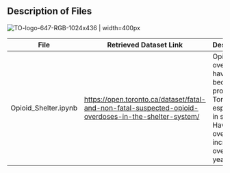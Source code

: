 ## Description of Files


![TO-logo-647-RGB-1024x436 | width=400px](https://user-images.githubusercontent.com/63437818/184992340-f7397780-a812-42b9-b5ae-f672e2e2ef76.jpg)


File | Retrieved Dataset Link | Description|
-----| ---------------------- | -----------|
Opioid_Shelter.ipynb | https://open.toronto.ca/dataset/fatal-and-non-fatal-suspected-opioid-overdoses-in-the-shelter-system/ | Opioid overdoses have become a problem in Toronto especially in shelters. Have opioid overdoses increased over the years?
